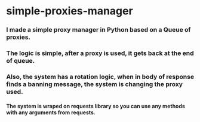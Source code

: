 # simple-proxies-manager
### I made a simple proxy manager in Python based on a Queue of proxies.
### The logic is simple, after a proxy is used, it gets back at the end of queue.
### Also, the system has a rotation logic, when in body of response finds a banning message, the system is changing the proxy used.
#### The system is wraped on requests library so you can use any methods with any arguments from requests.
